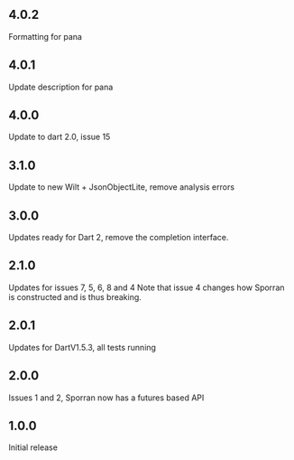 ## 4.0.2
Formatting for pana

## 4.0.1
Update description for pana

## 4.0.0
Update to dart 2.0, issue 15

## 3.1.0
Update to new Wilt + JsonObjectLite, remove analysis errors

## 3.0.0

Updates ready for Dart 2, remove the completion interface.

## 2.1.0

Updates for issues 7, 5, 6, 8 and 4
Note that issue 4 changes how Sporran is constructed and is thus 
breaking.

## 2.0.1

Updates for DartV1.5.3, all tests running

## 2.0.0

Issues 1 and 2, Sporran now has a futures based API

## 1.0.0

Initial release